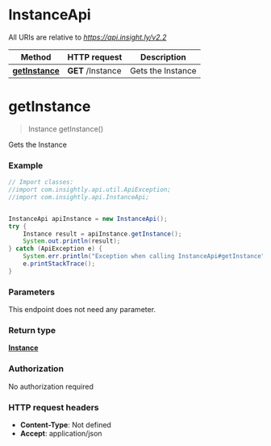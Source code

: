 # InstanceApi

All URIs are relative to *https://api.insight.ly/v2.2*

Method | HTTP request | Description
------------- | ------------- | -------------
[**getInstance**](InstanceApi.md#getInstance) | **GET** /Instance | Gets the Instance


<a name="getInstance"></a>
# **getInstance**
> Instance getInstance()

Gets the Instance

### Example
```java
// Import classes:
//import com.insightly.api.util.ApiException;
//import com.insightly.api.InstanceApi;


InstanceApi apiInstance = new InstanceApi();
try {
    Instance result = apiInstance.getInstance();
    System.out.println(result);
} catch (ApiException e) {
    System.err.println("Exception when calling InstanceApi#getInstance");
    e.printStackTrace();
}
```

### Parameters
This endpoint does not need any parameter.

### Return type

[**Instance**](Instance.md)

### Authorization

No authorization required

### HTTP request headers

 - **Content-Type**: Not defined
 - **Accept**: application/json

